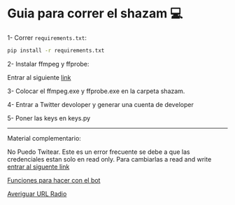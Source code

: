 # Guia para correr el shazam 💻
1- Correr `requirements.txt`:
```bash 
pip install -r requirements.txt
```
2- Instalar ffmpeg y ffprobe:

Entrar al siguiente [link](https://github.com/BtbN/FFmpeg-Builds/releases/download/latest/ffmpeg-master-latest-win64-gpl.zip)

3- Colocar el ffmpeg.exe y ffprobe.exe en la carpeta shazam.

4- Entrar a Twitter devoloper y generar una cuenta de developer

5- Poner las keys en keys.py

---

Material complementario:

No Puedo Twitear. Este es un error frecuente se debe a que las credenciales estan solo en read only. Para cambiarlas a read and write [entrar al siguente link](https://stackoverflow.com/questions/70769239/how-to-enable-the-post-permission-on-twitter-developer-app)

[Funciones para hacer con el bot](https://dev.to/twitterdev/a-comprehensive-guide-for-using-the-twitter-api-v2-using-tweepy-in-python-15d9)

[Averiguar URL Radio](https://github.com/andreztz/pyradios)